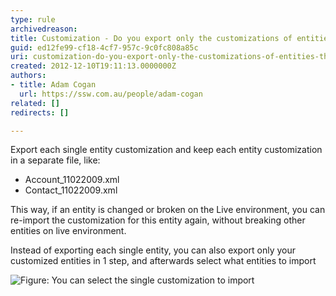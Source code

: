 ```yaml
---
type: rule
archivedreason: 
title: Customization - Do you export only the customizations of entities that you did customize?
guid: ed12fe99-cf18-4cf7-957c-9c0fc808a85c
uri: customization-do-you-export-only-the-customizations-of-entities-that-you-did-customize
created: 2012-12-10T19:11:13.0000000Z
authors:
- title: Adam Cogan
  url: https://ssw.com.au/people/adam-cogan
related: []
redirects: []

---
```


Export each single entity customization and keep each entity customization in a           separate file, like:

* Account\_11022009.xml
* Contact\_11022009.xml


<!--endintro-->

This way, if an entity is changed or broken on the Live environment, you can re-import           the customization for this entity again, without breaking other entities on live           environment.

Instead of exporting each single entity, you can also export only your customized           entities in 1 step, and afterwards select what entities to import

![Figure: You can select the single customization to import](CRM\_CUS\_01.JPG)
